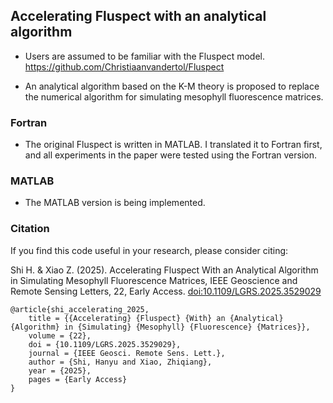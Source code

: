 ## Accelerating Fluspect with an analytical algorithm

* Users are assumed to be familiar with the Fluspect model. https://github.com/Christiaanvandertol/Fluspect

* An analytical algorithm based on the K-M theory is proposed to replace the numerical algorithm for simulating mesophyll fluorescence matrices.



### Fortran 

* The original Fluspect is written in MATLAB. I translated it to Fortran first, and all experiments in the paper were tested using the Fortran version.


### MATLAB

* The MATLAB version is being implemented.



### Citation

If you find this code useful in your research, please consider citing:

Shi H. & Xiao Z. (2025). Accelerating Fluspect With an Analytical Algorithm in Simulating Mesophyll Fluorescence Matrices, IEEE Geoscience and Remote Sensing Letters, 22, Early Access. [doi:10.1109/LGRS.2025.3529029](https://ieeexplore.ieee.org/document/10839379)

    @article{shi_accelerating_2025,
        title = {{Accelerating} {Fluspect} {With} an {Analytical} {Algorithm} in {Simulating} {Mesophyll} {Fluorescence} {Matrices}},
        volume = {22},
        doi = {10.1109/LGRS.2025.3529029},
        journal = {IEEE Geosci. Remote Sens. Lett.},
        author = {Shi, Hanyu and Xiao, Zhiqiang},
        year = {2025},
        pages = {Early Access}
    }
